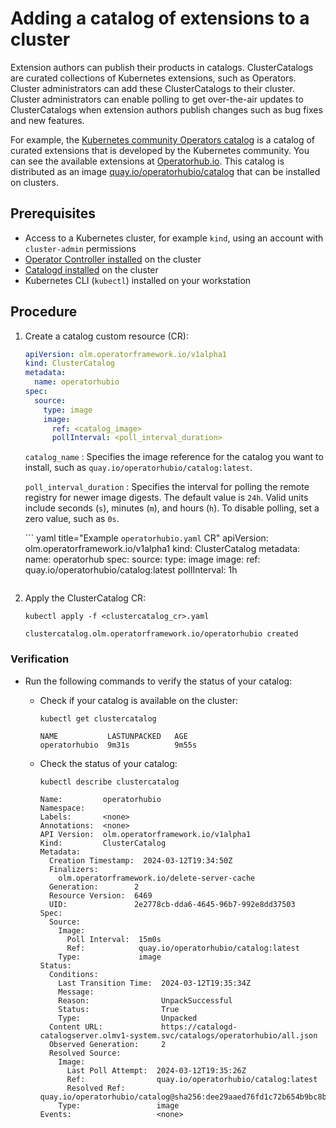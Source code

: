 # Adding a catalog of extensions to a cluster

Extension authors can publish their products in catalogs.
ClusterCatalogs are curated collections of Kubernetes extensions, such as Operators.
Cluster administrators can add these ClusterCatalogs to their cluster.
Cluster administrators can enable polling to get over-the-air updates to ClusterCatalogs when extension authors publish changes such as bug fixes and new features.

For example, the [Kubernetes community Operators catalog](https://github.com/k8s-operatorhub/community-operators) is a catalog of curated extensions that is developed by the Kubernetes community.
You can see the available extensions at [Operatorhub.io](https://operatorhub.io).
This catalog is distributed as an image [quay.io/operatorhubio/catalog](https://quay.io/repository/operatorhubio/catalog?tag=latest&tab=tags) that can be installed on clusters.

## Prerequisites

* Access to a Kubernetes cluster, for example `kind`, using an account with `cluster-admin` permissions
* [Operator Controller installed](https://github.com/operator-framework/operator-controller/releases) on the cluster
* [Catalogd installed](https://github.com/operator-framework/catalogd/releases/) on the cluster
* Kubernetes CLI (`kubectl`) installed on your workstation

## Procedure

1. Create a catalog custom resource (CR):

    ``` yaml title="clustercatalog_cr.yaml"
    apiVersion: olm.operatorframework.io/v1alpha1
    kind: ClusterCatalog
    metadata:
      name: operatorhubio
    spec:
      source:
        type: image
        image:
          ref: <catalog_image>
          pollInterval: <poll_interval_duration>
    ```

    `catalog_name`
    :   Specifies the image reference for the catalog you want to install, such as `quay.io/operatorhubio/catalog:latest`.

    `poll_interval_duration`
    :   Specifies the interval for polling the remote registry for newer image digests.
            The default value is `24h`.
            Valid units include seconds (`s`), minutes (`m`), and hours (`h`).
            To disable polling, set a zero value, such as `0s`.

    ``` yaml title="Example `operatorhubio.yaml` CR"
    apiVersion: olm.operatorframework.io/v1alpha1
    kind: ClusterCatalog
    metadata:
      name: operatorhub
    spec:
      source:
        type: image
        image:
          ref: quay.io/operatorhubio/catalog:latest
          pollInterval: 1h
    ```

2. Apply the ClusterCatalog CR:

    ``` terminal
    kubectl apply -f <clustercatalog_cr>.yaml
    ```

    ``` text title="Example output"
    clustercatalog.olm.operatorframework.io/operatorhubio created
    ```

### Verification

* Run the following commands to verify the status of your catalog:

    * Check if your catalog is available on the cluster:

        ``` terminal
        kubectl get clustercatalog
        ```

        ``` terminal title="Example output"
        NAME           LASTUNPACKED   AGE
        operatorhubio  9m31s          9m55s
        ```

    * Check the status of your catalog:

        ``` terminal
        kubectl describe clustercatalog
        ```

        ``` terminal title="Example output"
        Name:         operatorhubio
        Namespace:
        Labels:       <none>
        Annotations:  <none>
        API Version:  olm.operatorframework.io/v1alpha1
        Kind:         ClusterCatalog
        Metadata:
          Creation Timestamp:  2024-03-12T19:34:50Z
          Finalizers:
            olm.operatorframework.io/delete-server-cache
          Generation:        2
          Resource Version:  6469
          UID:               2e2778cb-dda6-4645-96b7-992e8dd37503
        Spec:
          Source:
            Image:
              Poll Interval:  15m0s
              Ref:            quay.io/operatorhubio/catalog:latest
            Type:             image
        Status:
          Conditions:
            Last Transition Time:  2024-03-12T19:35:34Z
            Message:
            Reason:                UnpackSuccessful
            Status:                True
            Type:                  Unpacked
          Content URL:             https://catalogd-catalogserver.olmv1-system.svc/catalogs/operatorhubio/all.json
          Observed Generation:     2
          Resolved Source:
            Image:
              Last Poll Attempt:  2024-03-12T19:35:26Z
              Ref:                quay.io/operatorhubio/catalog:latest
              Resolved Ref:       quay.io/operatorhubio/catalog@sha256:dee29aaed76fd1c72b654b9bc8bebc4b48b34fd8d41ece880524dc0c3c1c55ec
            Type:                 image
        Events:                   <none>
        ```
